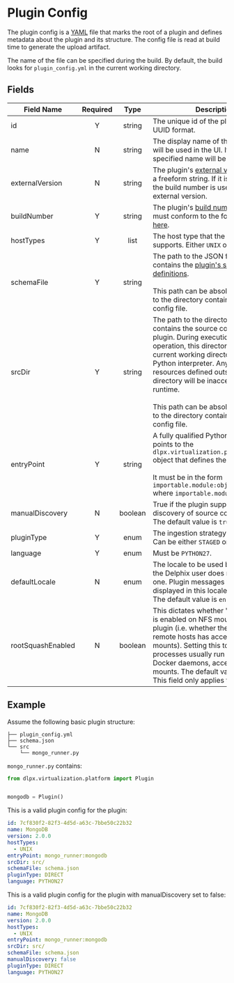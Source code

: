 # Plugin Config
The plugin config is a [YAML](https://yaml.org/) file that marks the root of a plugin and defines metadata about the plugin and its structure. The config file is read at build time to generate the upload artifact.

The name of the file can be specified during the build. By default, the build looks for `plugin_config.yml` in the current working directory.

## Fields

|Field Name|Required|Type|Description|
|----------|:------:|:--:|-----------|
|id|Y|string|The unique id of the plugin in a valid UUID format.|
|name|N|string|The display name of the plugin. This will be used in the UI. If it is not specified name will be equal to id.|
|externalVersion|N|string|The plugin's [external version](/Versioning_And_Upgrading/Versioning.md#external-version). This is a freeform string. If it is not supplied, the build number is used as an external version.
|buildNumber|Y|string|The plugin's [build number](/Versioning_And_Upgrading/Versioning.md#build-number). This string must conform to the format described [here](/Versioning_And_Upgrading/Versioning.md#build-number-format-rules).
|hostTypes|Y|list|The host type that the plugin supports. Either `UNIX` or `WINDOWS`.|
|schemaFile|Y|string|The path to the JSON file that contains the [plugin's schema definitions](Schemas.md).<br><br>This path can be absolute or relative to the directory containing the plugin config file.|
|srcDir|Y|string|The path to the directory that contains the source code for the plugin. During execution of a plugin operation, this directory will be the current working directory of the Python interpreter. Any modules or resources defined outside of this directory will be inaccessible at runtime.<br><br>This path can be absolute or relative to the directory containing the plugin config file.|
|entryPoint|Y|string|A fully qualified Python symbol that points to the `dlpx.virtualization.platform.Plugin` object that defines the plugin.<br><br>It must be in the form `importable.module:object_name` where `importable.module` is in `srcDir`.|
|manualDiscovery|N|boolean|True if the plugin supports manual discovery of source config objects. The default value is `true`.|
|pluginType|Y|enum|The ingestion strategy of the plugin. Can be either `STAGED` or `DIRECT`.|
|language|Y|enum|Must be `PYTHON27`.|
|defaultLocale|N|enum|The locale to be used by the plugin if the Delphix user does not specify one. Plugin messages will be displayed in this locale by default. The default value is `en-us`.|
|rootSquashEnabled|N|boolean|This dictates whether "root squash" is enabled on NFS mounts for the plugin (i.e. whether the `root` user on remote hosts has access to the NFS mounts). Setting this to `false` allows processes usually run as `root`, like Docker daemons, access to the NFS mounts. The default value is `true`. This field only applies to Unix hosts.|

## Example
Assume the following basic plugin structure:

```
├── plugin_config.yml
├── schema.json
└── src
    └── mongo_runner.py
```

`mongo_runner.py` contains:

```python
from dlpx.virtualization.platform import Plugin


mongodb = Plugin()
```

This is a valid plugin config for the plugin:

```yaml
id: 7cf830f2-82f3-4d5d-a63c-7bbe50c22b32
name: MongoDB
version: 2.0.0
hostTypes:
  - UNIX
entryPoint: mongo_runner:mongodb
srcDir: src/
schemaFile: schema.json
pluginType: DIRECT
language: PYTHON27
```
This is a valid plugin config for the plugin with manualDiscovery set to false:

```yaml
id: 7cf830f2-82f3-4d5d-a63c-7bbe50c22b32
name: MongoDB
version: 2.0.0
hostTypes:
  - UNIX
entryPoint: mongo_runner:mongodb
srcDir: src/
schemaFile: schema.json
manualDiscovery: false
pluginType: DIRECT
language: PYTHON27
```
